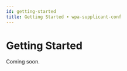 ```yaml
---
id: getting-started
title: Getting Started ∙ wpa-supplicant-conf
---
```


# Getting Started

Coming soon.
